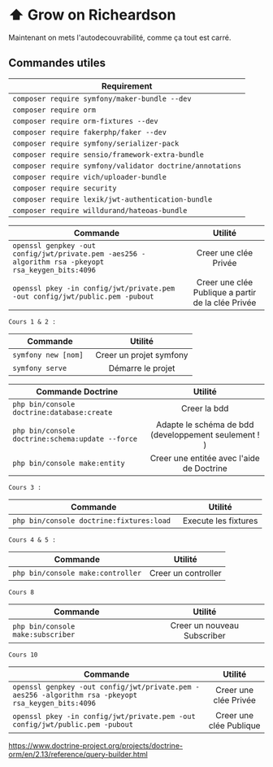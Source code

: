 
# ⬆️ Grow on Richeardson

Maintenant on mets l'autodecouvrabilité, comme ça tout est carré.

## Commandes utiles

| Requirement      |
| ------------- |
| `composer require symfony/maker-bundle --dev`|
| `composer require orm`     |
| `composer require orm-fixtures --dev`     |
| `composer require fakerphp/faker --dev` |
| `composer require symfony/serializer-pack` |
| `composer require sensio/framework-extra-bundle` |
| `composer require symfony/validator doctrine/annotations` |
| `composer require vich/uploader-bundle` |
| `composer require security` |
| `composer require lexik/jwt-authentication-bundle` |
| `composer require willdurand/hateoas-bundle` |

| Commande      | Utilité       | 
| ------------- |:-------------:| 
| `openssl genpkey -out config/jwt/private.pem -aes256 -algorithm rsa -pkeyopt rsa_keygen_bits:4096`     | Creer une clée Privée     | 
| `openssl pkey -in config/jwt/private.pem -out config/jwt/public.pem -pubout`     | Creer une clée Publique a partir de la clée Privée | 

    Cours 1 & 2 :

| Commande      | Utilité       | 
| ------------- |:-------------:| 
| `symfony new [nom] `| Creer un projet symfony |
| `symfony serve`     | Démarre le projet      | 

| Commande  Doctrine    | Utilité       | 
| ------------- |:-------------:| 
| `php bin/console doctrine:database:create`     | Creer la bdd      | 
| `php bin/console doctrine:schema:update --force`| Adapte le schéma de bdd (developpement seulement ! ) |
| `php bin/console make:entity`     | Creer une entitée avec l'aide de Doctrine    | 


    Cours 3 :

| Commande      | Utilité       | 
| ------------- |:-------------:| 
| `php bin/console doctrine:fixtures:load `| Execute les fixtures |


    Cours 4 & 5 :

| Commande      | Utilité       | 
| ------------- |:-------------:| 
| `php bin/console make:controller` | Creer un controller |


    Cours 8
    
| Commande      | Utilité       | 
| ------------- |:-------------:| 
| `php bin/console make:subscriber`| Creer un nouveau Subscriber |

    Cours 10

| Commande      | Utilité       | 
| ------------- |:-------------:| 
| `openssl genpkey -out config/jwt/private.pem -aes256 -algorithm rsa -pkeyopt rsa_keygen_bits:4096`     | Creer une clée Privée     | 
| `openssl pkey -in config/jwt/private.pem -out config/jwt/public.pem -pubout`     | Creer une clée Publique     | 


https://www.doctrine-project.org/projects/doctrine-orm/en/2.13/reference/query-builder.html
